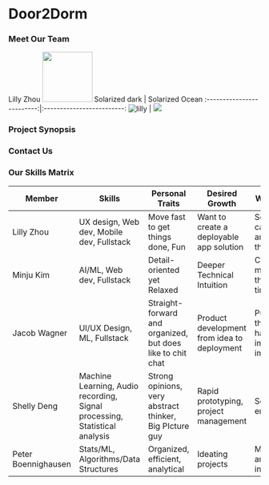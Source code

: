 # Door2Dorm
### Meet Our Team
Lilly Zhou
<img src="https://github.com/StanfordCS194/Team12/blob/main/assets/images/profilepic.jpg" height="100" width="100">
Solarized dark             |  Solarized Ocean
:-------------------------:|:-------------------------:
![lilly](https://github.com/StanfordCS194/Team12/blob/main/assets/images/profilepic.jpg)  |  ![](https://...Ocean.png)

### Project Synopsis
### Contact Us
### Our Skills Matrix

Member | Skills | Personal Traits | Desired Growth | Weaknesses
--- | --- | --- | --- | ---
Lilly Zhou | UX design, Web dev, Mobile dev, Fullstack | Move fast to get things done, Fun | Want to create a deployable app solution | Sometimes I can't articulate my thoughts
Minju Kim | AI/ML, Web dev, Fullstack | Detail-oriented yet Relaxed | Deeper Technical Intuition | Could be more thorough at times
Jacob Wagner | UI/UX Design, ML, Fullstack | Straight-forward and organized, but does like to chit chat | Product development from idea to deployment | Put things off that don't have immediate impact
Shelly Deng | Machine Learning, Audio recording, Signal processing, Statistical analysis | Strong opinions, very abstract thinker, Big PIcture guy | Rapid prototyping, project management | Sensitive to environments
Peter Boennighausen | Stats/ML, Algorithms/Data Structures | Organized, efficient, analytical | Ideating projects | Managing and working in teams
